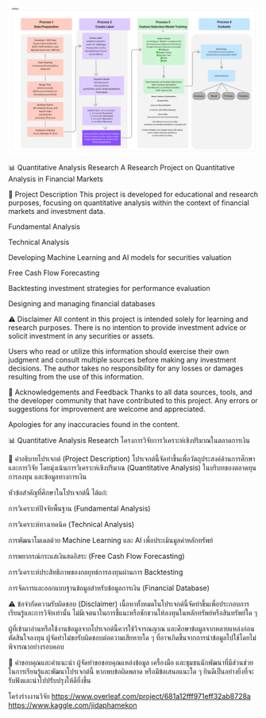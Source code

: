 ![Flow Chart](Flow%20Chart-Thesis.jpg)


📊 Quantitative Analysis Research
A Research Project on Quantitative Analysis in Financial Markets

📌 Project Description
This project is developed for educational and research purposes, focusing on quantitative analysis within the context of financial markets and investment data.

Fundamental Analysis

Technical Analysis

Developing Machine Learning and AI models for securities valuation

Free Cash Flow Forecasting

Backtesting investment strategies for performance evaluation


Designing and managing financial databases

⚠️ Disclaimer
All content in this project is intended solely for learning and research purposes.
There is no intention to provide investment advice or solicit investment in any securities or assets.

Users who read or utilize this information should exercise their own judgment and consult multiple sources before making any investment decisions. The author takes no responsibility for any losses or damages resulting from the use of this information.

🙏 Acknowledgements and Feedback
Thanks to all data sources, tools, and the developer community that have contributed to this project.
Any errors or suggestions for improvement are welcome and appreciated.

Apologies for any inaccuracies found in the content.



📊 Quantitative Analysis Research
โครงการวิจัยการวิเคราะห์เชิงปริมาณในตลาดการเงิน

📌 คำอธิบายโปรเจกต์ (Project Description)
โปรเจกต์นี้จัดทำขึ้นเพื่อวัตถุประสงค์ด้านการศึกษาและการวิจัย โดยมุ่งเน้นการวิเคราะห์เชิงปริมาณ (Quantitative Analysis) ในบริบทของตลาดทุน การลงทุน และข้อมูลทางการเงิน

หัวข้อสำคัญที่ศึกษาในโปรเจกต์นี้ ได้แก่:

การวิเคราะห์ปัจจัยพื้นฐาน (Fundamental Analysis)

การวิเคราะห์ทางเทคนิค (Technical Analysis)

การพัฒนาโมเดลด้วย Machine Learning และ AI เพื่อประเมินมูลค่าหลักทรัพย์

การพยากรณ์กระแสเงินสดอิสระ (Free Cash Flow Forecasting)

การวิเคราะห์ประสิทธิภาพของกลยุทธ์การลงทุนผ่านการ Backtesting

การจัดการและออกแบบฐานข้อมูลสำหรับข้อมูลการเงิน (Financial Database)

⚠️ ข้อจำกัดความรับผิดชอบ (Disclaimer)
เนื้อหาทั้งหมดในโปรเจกต์นี้จัดทำขึ้นเพื่อประกอบการเรียนรู้และการวิจัยเท่านั้น
ไม่มีเจตนาในการชี้แนะหรือชักชวนให้ลงทุนในหลักทรัพย์หรือสินทรัพย์ใด ๆ

ผู้ที่เข้ามาอ่านหรือใช้งานข้อมูลจากโปรเจกต์นี้ควรใช้วิจารณญาณ และศึกษาข้อมูลจากหลายแหล่งก่อนตัดสินใจลงทุน ผู้จัดทำไม่ขอรับผิดชอบต่อความเสียหายใด ๆ ที่อาจเกิดขึ้นจากการนำข้อมูลไปใช้โดยไม่พิจารณาอย่างรอบคอบ

🙏 คำขอบคุณและคำแนะนำ
ผู้จัดทำขอขอบคุณแหล่งข้อมูล เครื่องมือ และชุมชนนักพัฒนาที่มีส่วนช่วยในการเรียนรู้และพัฒนาโปรเจกต์นี้ หากพบข้อผิดพลาด หรือมีข้อเสนอแนะใด ๆ
ยินดีเป็นอย่างยิ่งที่จะรับฟังและนำไปปรับปรุงให้ดียิ่งขึ้น

โคร่งร่างงานวิจัย
https://www.overleaf.com/project/681a12fff971eff32ab8728a
https://www.kaggle.com/jidaphamekon

